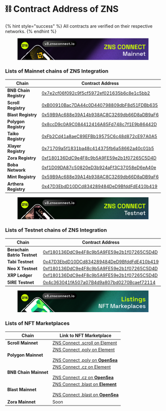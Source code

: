 # ⛓️ Contract Address of ZNS

{% hint style="success" %}
All contracts are verified on their respective networks.
{% endhint %}

<figure><img src="../.gitbook/assets/1800-300 Mainnet.png" alt=""><figcaption></figcaption></figure>

### Lists of Mainnet chains of ZNS Integration

<table data-view="cards"><thead><tr><th>Chain</th><th>Contract Address</th></tr></thead><tbody><tr><td><strong>BNB Chain Registry</strong></td><td><a href="https://bscscan.com/token/0x7e2cf06f092c9f5cf5972ef021635b6c8e1c5bb2">0x7e2cf06f092c9f5cf5972ef021635b6c8e1c5bb2</a></td></tr><tr><td><strong>Scroll Registry</strong></td><td><a href="https://scrollscan.com/token/0xb00910bac7da44c0d440798809dbf8d51fdbb635">0xB00910Bac7DA44c0D440798809dbF8d51FDBb635</a></td></tr><tr><td><strong>Blast Registry</strong></td><td><a href="https://blast.blockscout.com/token/0x59B9Ac688e39A14b938AC8C3269db66D8aDB9aF6?tab=inventory">0x59B9Ac688e39A14b938AC8C3269db66D8aDB9aF6</a></td></tr><tr><td><strong>Polygon Registry</strong></td><td><a href="https://polygon.blockscout.com/token/0x8ccD9c0A9C084412416A85Fd748c7f1E9b86442D">0x8ccD9c0A9C084412416A85Fd748c7f1E9b86442D</a></td></tr><tr><td><strong>Taiko Registry</strong></td><td><a href="https://taikoscan.io/token/0xfb2cd41a8aec89efbb19575c6c48d872ce97a0a5">0xFb2Cd41a8aeC89EFBb19575C6c48d872cE97A0A5</a></td></tr><tr><td><strong>Xlayer Registry</strong></td><td><a href="https://www.oklink.com/xlayer/token/0x71709a5f1831ba48c414375fb6a58662a40c01b5">0x71709a5f1831ba48c414375fb6a58662a40c01b5</a></td></tr><tr><td><strong>Zora Registry</strong> </td><td><a href="https://explorer.zora.energy/token/0xf180136DdC9e4F8c9b5A9FE59e2b1f07265C5D4D">0xf180136DdC9e4F8c9b5A9FE59e2b1f07265C5D4D</a></td></tr><tr><td><strong>Boba Network</strong></td><td><a href="https://bobascan.com/token/0xf1D09DA87c50820eD3b924aFf3C37058eD6eA40e?chainId=288">0xf1D09DA87c50820eD3b924aFf3C37058eD6eA40e</a></td></tr><tr><td><strong>Mint Registry</strong></td><td><a href="https://explorer.mintchain.io/token/0x59B9Ac688e39A14b938AC8C3269db66D8aDB9aF6?tab=token_transfers">0x59B9Ac688e39A14b938AC8C3269db66D8aDB9aF6</a></td></tr><tr><td><strong>Arthera Registry</strong></td><td><a href="https://explorer.arthera.net/token/0x47D3EbdD10DCd834289484DeD9BfddFdE410b419">0x47D3EbdD10DCd834289484DeD9BfddFdE410b419</a></td></tr></tbody></table>

<figure><img src="../.gitbook/assets/1800-300 Testnet.png" alt=""><figcaption></figcaption></figure>

### Lists of Testnet chains of ZNS Integration

<table data-view="cards"><thead><tr><th>Chain</th><th>Contract Address</th></tr></thead><tbody><tr><td><strong>Berachain Batrio Testnet</strong></td><td><a href="https://bartio.beratrail.io/token/0xf180136DdC9e4F8c9b5A9FE59e2b1f07265C5D4D?chainId=80084">0xf180136DdC9e4F8c9b5A9FE59e2b1f07265C5D4D</a></td></tr><tr><td><strong>Tabi Testnet</strong></td><td><a href="https://testnet.tabiscan.com/token/0x47D3EbdD10DCd834289484DeD9BfddFdE410b419">0x47D3EbdD10DCd834289484DeD9BfddFdE410b419</a></td></tr><tr><td><strong>Neo X Testnet</strong></td><td><a href="https://xt3scan.ngd.network/token/0xf180136DdC9e4F8c9b5A9FE59e2b1f07265C5D4D">0xf180136DdC9e4F8c9b5A9FE59e2b1f07265C5D4D</a></td></tr><tr><td><strong>XRP Ledger</strong></td><td><a href="https://evm-sidechain.xrpl.org/token/0xf180136DdC9e4F8c9b5A9FE59e2b1f07265C5D4D">0xf180136DdC9e4F8c9b5A9FE59e2b1f07265C5D4D</a></td></tr><tr><td><strong>5IRE Testnet</strong></td><td><a href="https://explorer.ga.5ire.network/address/0x4c363041fA507a07B4d9a807bd0270Bcaef72114">0x4c363041fA507a07B4d9a807bd0270Bcaef72114</a></td></tr></tbody></table>



<figure><img src="../.gitbook/assets/1800-300 NFT.png" alt=""><figcaption></figcaption></figure>

### Lists of NFT Marketplaces&#x20;

<table data-view="cards"><thead><tr><th>Chain</th><th>Link to NFT Marketplace</th></tr></thead><tbody><tr><td><strong>Scroll Mainnet</strong></td><td><a href="https://element.market/collections/zns-connect-scroll">ZNS Connect .scroll on Element </a></td></tr><tr><td><strong>Polygon Mainnet</strong></td><td><a href="https://element.market/collections/zns-connect-poly">ZNS Connect .poly on Element</a><br><br><a href="https://opensea.io/collection/zns-connect-polygon">ZNS Connect .poly on <strong>OpenSea</strong></a></td></tr><tr><td><strong>BNB Chain Mainnet</strong></td><td><a href="https://element.market/collections/zns-connect-bnb">ZNS Connect .cz on Element</a><br><br><a href="https://opensea.io/collection/zns-connect-bnb">ZNS Connect .cz on <strong>OpenSea</strong></a></td></tr><tr><td><strong>Blast Mainnet</strong></td><td><a href="https://element.market/collections/zns-connect-blast">ZNS Connect .blast on <strong>Element</strong></a> <br><br><a href="https://opensea.io/collection/zns-connect-blast">ZNS Connect .blast on <strong>OpenSea</strong></a></td></tr><tr><td><strong>Zora Mainnet</strong></td><td>Soon</td></tr></tbody></table>
